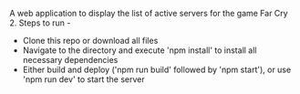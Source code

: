 A web application to display the list of active servers for the game Far Cry 2.
Steps to run - 
- Clone this repo or download all files
- Navigate to the directory and execute 'npm install' to install all necessary dependencies
- Either build and deploy ('npm run build' followed by 'npm start'), or use 'npm run dev' to start the server
